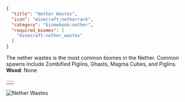 ```json
{
  "title": "Nether Wastes",
  "icon": "minecraft:netherrack",
  "category": "biomebook:nether",
  "required_biomes": [
    "minecraft:nether_wastes"
  ]
}
```

The nether wastes is the most common biomes in the Nether. Common spawns include Zombified Piglins, Ghasts, Magma Cubes, and Piglins.\
**Wood**: None

;;;;;

![Nether Wastes](biomebook:textures/gui/biomes/nether_wastes.png,fit)